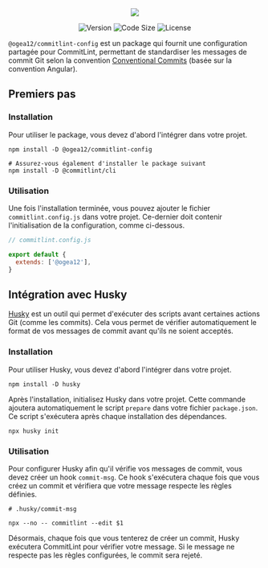 <div align="center">
  <img src="https://github.com/user-attachments/assets/910492a3-9657-42e5-8978-ea0537a12a87" />
</div>

<div align="center">

![Version](https://img.shields.io/npm/v/@ogea12/commitlint-config?style=for-the-badge&colorA=4c566a&colorB=5382a1&logo=npm&logoColor=white)
![Code Size](https://img.shields.io/github/languages/code-size/ogea12/commitlint-config?style=for-the-badge&colorA=4c566a&colorB=ebcb8b&logo=github&logoColor=white)
![License](https://img.shields.io/github/license/ogea12/commitlint-config?style=for-the-badge&colorA=4c566a&colorB=a3be8c)

</div>

`@ogea12/commitlint-config` est un package qui fournit une configuration partagée pour CommitLint, permettant de standardiser les messages de commit Git selon la convention [Conventional Commits](https://www.conventionalcommits.org) (basée sur la convention Angular).

## Premiers pas

### Installation

Pour utiliser le package, vous devez d'abord l'intégrer dans votre projet.

```shell
npm install -D @ogea12/commitlint-config

# Assurez-vous également d'installer le package suivant
npm install -D @commitlint/cli
```

### Utilisation

Une fois l'installation terminée, vous pouvez ajouter le fichier `commitlint.config.js` dans votre projet. Ce-dernier doit contenir l'initialisation de la configuration, comme ci-dessous.

```js
// commitlint.config.js

export default {
  extends: ['@ogea12'],
}
```

## Intégration avec Husky

[Husky](https://typicode.github.io/husky) est un outil qui permet d'exécuter des scripts avant certaines actions Git (comme les commits). Cela vous permet de vérifier automatiquement le format de vos messages de commit avant qu'ils ne soient acceptés.

### Installation

Pour utiliser Husky, vous devez d'abord l'intégrer dans votre projet.

```shell
npm install -D husky
```

Après l'installation, initialisez Husky dans votre projet. Cette commande ajoutera automatiquement le script `prepare` dans votre fichier `package.json`. Ce script s'exécutera après chaque installation des dépendances.

```shell
npx husky init
```

### Utilisation

Pour configurer Husky afin qu'il vérifie vos messages de commit, vous devez créer un hook `commit-msg`. Ce hook s'exécutera chaque fois que vous créez un commit et vérifiera que votre message respecte les règles définies.

```shell
# .husky/commit-msg

npx --no -- commitlint --edit $1
```

Désormais, chaque fois que vous tenterez de créer un commit, Husky exécutera CommitLint pour vérifier votre message. Si le message ne respecte pas les règles configurées, le commit sera rejeté.
